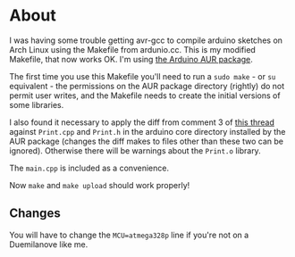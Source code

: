# About

I was having some trouble getting avr-gcc to compile arduino sketches on Arch Linux using the Makefile from ardunio.cc.  This is my modified Makefile, that now works OK.  I'm using [the Arduino AUR package](http://aur.archlinux.org/packages.php?ID=8388 "AUR package for arduino").

The first time you use this Makefile you'll need to run a `sudo make` - or `su` equivalent - the permissions on the AUR package directory (rightly) do not permit user writes, and the Makefile needs to create the initial versions of some libraries.

I also found it necessary to apply the diff from comment 3 of [this thread](http://code.google.com/p/arduino/issues/detail?id=104 "Google Code comment") against `Print.cpp` and `Print.h` in the arduino core directory installed by the AUR package (changes the diff makes to files other than these two can be ignored).  Otherwise there will be warnings about the `Print.o` library.

The `main.cpp` is included as a convenience.

Now `make` and `make upload` should work properly!

## Changes

You will have to change the `MCU=atmega328p` line if you're not on a Duemilanove like me.
